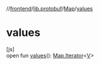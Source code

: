 //[frontend](../../../index.md)/[lib.protobuf](../index.md)/[Map](index.md)/[values](values.md)

# values

[js]\
open fun [values](values.md)(): [Map.Iterator](-iterator/index.md)&lt;[V](index.md)&gt;
